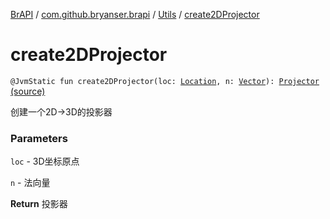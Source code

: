[BrAPI](../../index.md) / [com.github.bryanser.brapi](../index.md) / [Utils](index.md) / [create2DProjector](./create2-d-projector.md)

# create2DProjector

`@JvmStatic fun create2DProjector(loc: `[`Location`](https://hub.spigotmc.org/javadocs/spigot/org/bukkit/Location.html)`, n: `[`Vector`](https://hub.spigotmc.org/javadocs/spigot/org/bukkit/util/Vector.html)`): `[`Projector`](../-projector.md) [(source)](https://github.com/BryanSer/BrAPI/blob/ver-kotlin/src/main/kotlin/com/github/bryanser/brapi/Utils.kt#L203)

创建一个2D→3D的投影器

### Parameters

`loc` - 3D坐标原点

`n` - 法向量

**Return**
投影器

